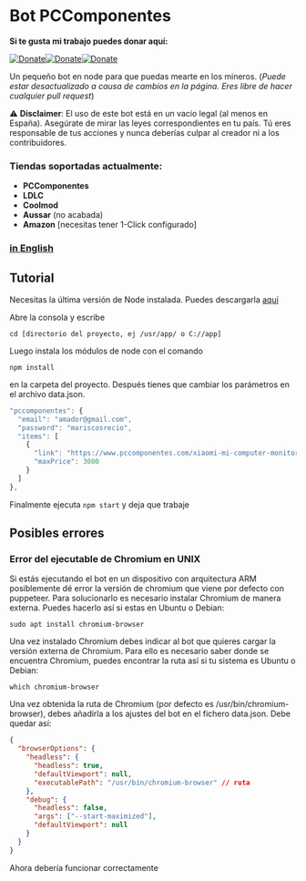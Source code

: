 # Bot PCComponentes

**Si te gusta mi trabajo puedes donar aquí:**

[![Donate](https://img.shields.io/badge/Donate-PayPal-blue.svg)](https://www.paypal.com/paypalme/paucolome)[![Donate](https://img.shields.io/badge/BitCoin-bc1q7dwjlknyvwv4s4hr7gmzje96awv5s47hys38xq-yellow)](https://link.trustwallet.com/send?coin=0&address=bc1q7dwjlknyvwv4s4hr7gmzje96awv5s47hys38xq)[![Donate](https://img.shields.io/badge/NANO-nano_3t6mahppbnjg43b3ri6z4ywt5hhtdkf9cpgnny19uonptg8a5sabkfgj4fw9-9cf)](https://link.trustwallet.com/send?coin=165&address=nano_3t6mahppbnjg43b3ri6z4ywt5hhtdkf9cpgnny19uonptg8a5sabkfgj4fw9)

Un pequeño bot en node para que puedas mearte en los mineros. (_Puede estar desactualizado a causa de cambios en la página. Eres libre de hacer cualquier pull request_)

:warning: **Disclaimer**: El uso de este bot está en un vacío legal (al menos en España). Asegúrate de mirar las leyes correspondientes en tu país. Tú eres responsable de tus acciones y nunca deberías culpar al creador ni a los contribuidores.

### Tiendas soportadas actualmente:

- **PCComponentes**
- **LDLC**
- **Coolmod**
- **Aussar** (no acabada)
- **Amazon** [necesitas tener 1-Click configurado]

### [in English](https://github.com/elpatronaco/pccomponentes-buy-bot/blob/master/readme.md)

## Tutorial

Necesitas la última versión de Node instalada. Puedes descargarla [aquí](https://nodejs.org/es/download/)

Abre la consola y escribe

```console
cd [directorio del proyecto, ej /usr/app/ o C://app]
```

Luego instala los módulos de node con el comando

```console
npm install
```

en la carpeta del proyecto. Después tienes que cambiar los parámetros en el archivo data.json.

```javascript
"pccomponentes": {
  "email": "amador@gmail.com",
  "password": "mariscosrecio",
  "items": [
    {
      "link": "https://www.pccomponentes.com/xiaomi-mi-computer-monitor-light-bar?gclid=Cj0KCQiAhP2BBhDdARIsAJEzXlFGPt39wcTtyjo0deaBkYmMFp7w0uHrSrSwFlMSCJzVJIUCZZYrQs0aAvfzEALw_wcB&",
      "maxPrice": 3000
    }
  ]
},
```

Finalmente ejecuta `npm start` y deja que trabaje

## Posibles errores

### Error del ejecutable de Chromium en UNIX

Si estás ejecutando el bot en un dispositivo con arquitectura ARM posiblemente dé error la versión de chromium que viene por defecto con puppeteer. Para solucionarlo es necesario instalar Chromium de manera externa. Puedes hacerlo así si estas en Ubuntu o Debian:

```
sudo apt install chromium-browser
```

Una vez instalado Chromium debes indicar al bot que quieres cargar la versión externa de Chromium. Para ello es necesario saber donde se encuentra Chromium, puedes encontrar la ruta así si tu sistema es Ubuntu o Debian:

```
which chromium-browser
```

Una vez obtenida la ruta de Chromium (por defecto es /usr/bin/chromium-browser), debes añadirla a los ajustes del bot en el fichero data.json. Debe quedar así:

```json
{
  "browserOptions": {
    "headless": {
      "headless": true,
      "defaultViewport": null,
      "executablePath": "/usr/bin/chromium-browser" // ruta
    },
    "debug": {
      "headless": false,
      "args": ["--start-maximized"],
      "defaultViewport": null
    }
  }
}
```

Ahora debería funcionar correctamente
